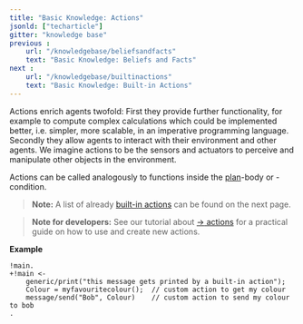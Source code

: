 ```yaml
---
title: "Basic Knowledge: Actions"
jsonld: ["techarticle"]
gitter: "knowledge base"
previous :
    url: "/knowledgebase/beliefsandfacts"
    text: "Basic Knowledge: Beliefs and Facts"
next :
    url: "/knowledgebase/builtinactions"
    text: "Basic Knowledge: Built-in Actions"
---
```


Actions enrich agents twofold: First they provide further functionality, for example to compute complex calculations which could be implemented better, i.e. simpler, more scalable, in an imperative programming language. Secondly they allow agents to interact with their environment and other agents.
We imagine actions to be the sensors and actuators to perceive and manipulate other objects in the environment.

Actions can be called analogously to functions inside the [plan](../plans)-body or -condition.

> **Note:** A list of already [built-in actions](../builtinactions) can be found on the next page.

<p></p>

> **Note for developers:** See our tutorial about [$\to$ actions](/tutorials/actions/) for a practical guide on how to use and create new actions.


**Example**

```agentspeak
!main.
+!main <-
    generic/print("this message gets printed by a built-in action");
    Colour = myfavouritecolour();  // custom action to get my colour
    message/send("Bob", Colour)    // custom action to send my colour to bob
.
```